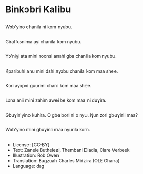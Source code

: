 # Binkɔbri Kalibu

##
Wɔb'yino chanila ni kom nyubu.

##
Giraffusnima ayi chanila kom nyubu.

##
Yɔ'niɣi ata mini noonsi anahi gba chanila kom nyubu.

##
Kparibuhi anu mini dɛhi ayɔbu chanila kom maa shee.

##
Kɔri ayopɔi guurimi chani kom maa shee.

##
Lɔna anii mini zahim awei be kom maa ni duɣira.

##
Gbuɣin'yino kuhira. O gba bori ni o nyu. Ŋun zori gbuɣinli maa?

##
Wɔb'yino mini gbuɣinli maa nyurila kom.

##
* License: [CC-BY]
* Text: Zanele Buthelezi, Thembani Dladla, Clare Verbeek
* Illustration: Rob Owen
* Translation: Bugzuah Charles Midzira (OLE Ghana)
* Language: dag

